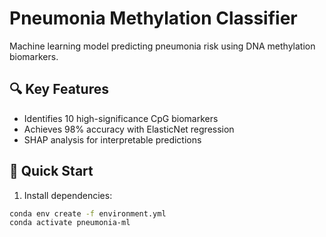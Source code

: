 # Pneumonia Methylation Classifier

Machine learning model predicting pneumonia risk using DNA methylation biomarkers.

## 🔍 Key Features
- Identifies 10 high-significance CpG biomarkers
- Achieves 98% accuracy with ElasticNet regression
- SHAP analysis for interpretable predictions

## 🚀 Quick Start
1. Install dependencies:
```bash
conda env create -f environment.yml
conda activate pneumonia-ml